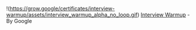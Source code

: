 !(https://grow.google/certificates/interview-warmup/assets/interview_warmup_alpha_no_loop.gif)
[Interview Warmup](https://grow.google/certificates/interview-warmup/) - By Google
